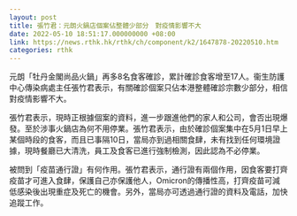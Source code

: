 ```yaml
---
layout: post
title: 張竹君：元朗火鍋店個案佔整體少部分　對疫情影響不大
date: 2022-05-10 18:51:17.000000000 +08:00
link: https://news.rthk.hk/rthk/ch/component/k2/1647878-20220510.htm
categories: rthk
---
```


元朗「牡丹金閣尚品火鍋」再多8名食客確診，累計確診食客增至17人。衞生防護中心傳染病處主任張竹君表示，有關確診個案只佔本港整體確診宗數少部分，相信對疫情影響不大。

張竹君表示，現時正根據個案的資料，進一步跟進他們的家人和公司，會否出現爆發。至於涉事火鍋店為何不用停業。張竹君表示，由於確診個案集中在5月1日早上某個時段的食客，而且已事隔10日，當局亦到過相關食肆，未有找到任何環境證據，現時餐廳已大清洗，員工及食客已進行強制檢測，因此認為不必停業。

被問到「疫苗通行證」有何作用。張竹君表示，通行證有兩個作用，因食客要打齊疫苗才可進入食肆，保護自己亦保護他人，Omicron的傳播性高，打齊疫苗可減低感染後出現重症及死亡的機會。另外，當局亦可透過通行證的資料及電話，加快追蹤工作。
